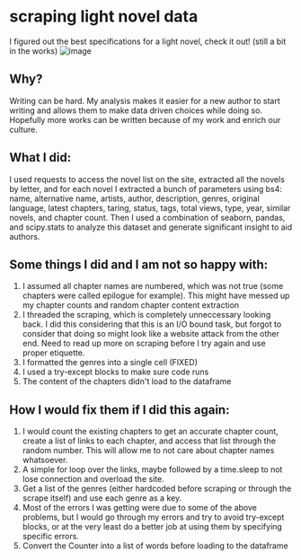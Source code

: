 # scraping light novel data
I figured out the best specifications for a light novel, check it out! (still a bit in the works)
![image](https://user-images.githubusercontent.com/35583988/189500663-642959f8-c4d4-4c7b-a452-e9cf73c6c829.png)

## Why?
Writing can be hard. My analysis makes it easier for a new author to start writing and allows them to make data driven choices while doing so. Hopefully more works can be written because of my work and enrich our culture. 

## What I did:
I used requests to access the novel list on the site, extracted all the novels by letter, and for each novel I extracted a bunch of parameters using bs4:
name, alternative name, artists, author, description, genres, original language, latest chapters, taring, status, tags, total views, type, year, similar novels, and chapter count. Then I used a combination of seaborn, pandas, and scipy.stats to analyze this dataset and generate significant insight to aid authors. 

## Some things I did and I am not so happy with:
1.  I assumed all chapter names are numbered, which was not true (some chapters were called epilogue for example). This might have messed up my chapter counts and random chapter content extraction
2.  I threaded the scraping, which is completely unneccessary looking back. I did this considering that this is an I/O bound task, but forgot to consider that doing so might look like a website attack from the other end. Need to read up more on scraping before I try again and use proper etiquette. 
3.  I formatted the genres into a single cell (FIXED)
4.  I used a try-except blocks to make sure code runs
5.  The content of the chapters didn't load to the dataframe

## How I would fix them if I did this again:
1. I would count the existing chapters to get an accurate chapter count, create a list of links to each chapter, and access that list through the random number. This will allow me to not care about chapter names whatsoever. 
2. A simple for loop over the links, maybe followed by a time.sleep to not lose connection and overload the site. 
3. Get a list of the genres (either hardcoded before scraping or through the scrape itself) and use each genre as a key.
4. Most of the errors I was getting were due to some of the above problems, but I would go through my errors and try to avoid try-except blocks, or at the very least do a better job at using them by specifying specific errors. 
5. Convert the Counter into a list of words before loading to the dataframe


